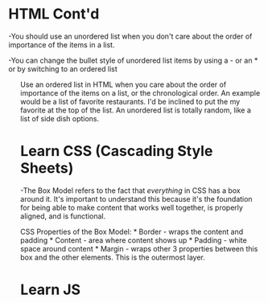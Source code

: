 # HTML Cont'd

-You should use an unordered list when you don't care about the order of importance of the items in a list.

-You can change the bullet style of unordered list items by using a - or an * or by switching to an ordered list <ol>

Use an ordered list in HTML when you care about the order of importance of the items on a list, or the chronological order. An example would be a list of favorite restaurants. I'd be inclined to put the my favorite at the top of the list. An unordered list is totally random, like a list of side dish options. 

# Learn CSS (Cascading Style Sheets)

-The Box Model refers to the fact that *everything* in CSS has a box around it. It's important to understand this because it's the foundation for being able to make content that works well together, is properly aligned, and is functional. 


CSS Properties of the Box Model: 
    * Border - wraps the content and padding
    * Content - area where content shows up
    * Padding - white space around content 
    * Margin - wraps other 3 properties 
      between this box and the other elements. This is the outermost layer.

# Learn JS


